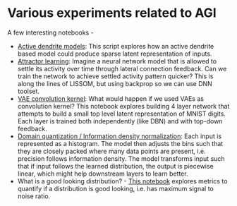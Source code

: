 # Various experiments related to AGI

A few interesting notebooks -
- [Active dendrite models](https://github.com/amolk/AGI-experiments/blob/master/Active%20Synapse/01%20active%20synapse.ipynb): This script explores how an active dendrite based model could produce sparse latent representation of inputs.
- [Attractor learning](https://github.com/amolk/AGI-experiments/blob/master/Attractor%20Learning/03.ipynb): Imagine a neural network model that is allowed to settle its activity over time through lateral connection feedback. Can we train the network to achieve settled activity pattern quicker? This is along the lines of LISSOM, but using backprop so we can use DNN toolset.
- [VAE convolution kernel](https://github.com/amolk/AGI-experiments/blob/master/Autoencoding%20kernel%20convolution/12%20AE%20Kernel%20Convolutional%20Network%20(weighted%2C%20gaussian)%2C%20more%20layers%2C%20save%20to%20Drive.ipynb): What would happen if we used VAEs as convolution kernel? This notebook explores building 4 layer network that attempts to build a small top level latent representation of MNIST digits. Each layer is trained both independently (like DBN) and with top-down feedback.
- [Domain quantization / Information density normalization](https://github.com/amolk/AGI-experiments/blob/master/Domain%20Quantization/03%20-%20Domain%20quantization%203.ipynb): Each input is represented as a histogram. The model then adjusts the bins such that they are closely packed where many data points are present, i.e. precision follows information density. The model transforms input such that if input follows the learned distribution, the output is piecewise linear, which might help downstream layers to learn better.
- What is a good looking distribution? - [This notebook](https://github.com/amolk/AGI-experiments/blob/master/Free%20Energy%20Minimization%20Framework/12/16.1%20calculate%20precision%20of%20scaled%20pdf.ipynb) explores metrics to quantify if a distribution is good looking, i.e. has maximum signal to noise ratio.
